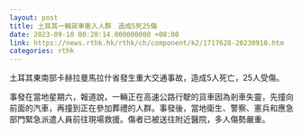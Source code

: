 ```yaml
---
layout: post
title: 土耳其一輛貨車衝入人群　造成5死25傷　
date: 2023-09-10 00:20:14.000000000 +08:00
link: https://news.rthk.hk/rthk/ch/component/k2/1717628-20230910.htm
categories: rthk
---
```


土耳其東南部卡赫拉曼馬拉什省發生重大交通事故，造成5人死亡，25人受傷。

事發在當地星期六，報道說，一輛正在高速公路行駛的貨車因為剎車失靈，先撞向前面的汽車，再撞到正在參加葬禮的人群。事發後，當地衛生、警察、憲兵和應急部門緊急派遣人員前往現場救援。傷者已被送往附近醫院，多人傷勢嚴重。

